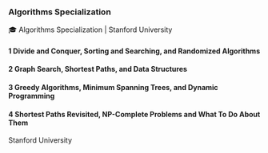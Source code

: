 ### Algorithms Specialization
🎓 Algorithms Specialization | Stanford University

#### 1 Divide and Conquer, Sorting and Searching, and Randomized Algorithms
#### 2 Graph Search, Shortest Paths, and Data Structures
#### 3 Greedy Algorithms, Minimum Spanning Trees, and Dynamic Programming
#### 4 Shortest Paths Revisited, NP-Complete Problems and What To Do About Them

Stanford University
